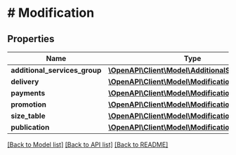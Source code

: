 # # Modification

## Properties

Name | Type | Description | Notes
------------ | ------------- | ------------- | -------------
**additional_services_group** | [**\OpenAPI\Client\Model\AdditionalServicesGroup**](AdditionalServicesGroup.md) |  | [optional] 
**delivery** | [**\OpenAPI\Client\Model\ModificationDelivery**](ModificationDelivery.md) |  | [optional] 
**payments** | [**\OpenAPI\Client\Model\ModificationPayments**](ModificationPayments.md) |  | [optional] 
**promotion** | [**\OpenAPI\Client\Model\ModificationPromotion**](ModificationPromotion.md) |  | [optional] 
**size_table** | [**\OpenAPI\Client\Model\ModificationSizeTable**](ModificationSizeTable.md) |  | [optional] 
**publication** | [**\OpenAPI\Client\Model\ModificationPublication**](ModificationPublication.md) |  | [optional] 

[[Back to Model list]](../../README.md#documentation-for-models) [[Back to API list]](../../README.md#documentation-for-api-endpoints) [[Back to README]](../../README.md)


